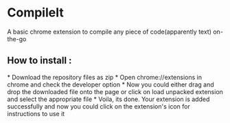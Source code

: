 <h1>CompileIt </h1>
A basic chrome extension to compile any piece of code(apparently text) on-the-go

<h2>How to install : </h2>
* Download the repository files as zip
* Open chrome://extensions in chrome and check the developer option
* Now you could either drag and drop the downloaded file onto the page or click on load unpacked extension and select the appropriate file
* Voila, its done. Your extension is added successfully and now you could click on the extension's icon for instructions to use it
